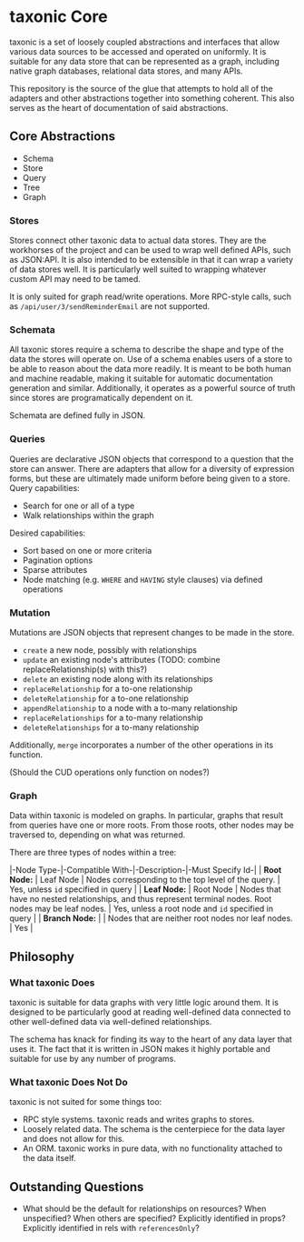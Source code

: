 # taxonic Core

taxonic is a set of loosely coupled abstractions and interfaces that allow various data sources to be accessed and operated on uniformly. It is suitable for any data store that can be represented as a graph, including native graph databases, relational data stores, and many APIs.

This repository is the source of the glue that attempts to hold all of the adapters and other abstractions together into something coherent. This also serves as the heart of documentation of said abstractions.

## Core Abstractions

- Schema
- Store
- Query
- Tree
- Graph

### Stores

Stores connect other taxonic data to actual data stores. They are the workhorses of the project and can be used to wrap well defined APIs, such as JSON:API. It is also intended to be extensible in that it can wrap a variety of data stores well. It is particularly well suited to wrapping whatever custom API may need to be tamed.

It is only suited for graph read/write operations. More RPC-style calls, such as `/api/user/3/sendReminderEmail` are not supported.

### Schemata

All taxonic stores require a schema to describe the shape and type of the data the stores will operate on. Use of a schema enables users of a store to be able to reason about the data more readily. It is meant to be both human and machine readable, making it suitable for automatic documentation generation and similar. Additionally, it operates as a powerful source of truth since stores are programatically dependent on it.

Schemata are defined fully in JSON.

### Queries

Queries are declarative JSON objects that correspond to a question that the store can answer. There are adapters that allow for a diversity of expression forms, but these are ultimately made uniform before being given to a store. Query capabilities:

- Search for one or all of a type
- Walk relationships within the graph

Desired capabilities:

- Sort based on one or more criteria
- Pagination options
- Sparse attributes
- Node matching (e.g. `WHERE` and `HAVING` style clauses) via defined operations

### Mutation

Mutations are JSON objects that represent changes to be made in the store.

- `create` a new node, possibly with relationships
- `update` an existing node's attributes (TODO: combine replaceRelationship(s) with this?)
- `delete` an existing node along with its relationships
- `replaceRelationship` for a to-one relationship
- `deleteRelationship` for a to-one relationship
- `appendRelationship` to a node with a to-many relationship
- `replaceRelationships` for a to-many relationship
- `deleteRelationships` for a to-many relationship

Additionally, `merge` incorporates a number of the other operations in its function.

(Should the CUD operations only function on nodes?)

### Graph

Data within taxonic is modeled on graphs. In particular, graphs that result from queries have one or more roots. From those roots, other nodes may be traversed to, depending on what was returned.

There are three types of nodes within a tree:

|-Node Type-|-Compatible With-|-Description-|-Must Specify Id-|
| **Root Node:** | Leaf Node | Nodes corresponding to the top level of the query. | Yes, unless `id` specified in query |
| **Leaf Node:** | Root Node | Nodes that have no nested relationships, and thus represent terminal nodes. Root nodes may be leaf nodes. | Yes, unless a root node and `id` specified in query |
| **Branch Node:** | | Nodes that are neither root nodes nor leaf nodes. | Yes |

## Philosophy

### What taxonic Does

taxonic is suitable for data graphs with very little logic around them. It is designed to be particularly good at reading well-defined data connected to other well-defined data via well-defined relationships.

The schema has knack for finding its way to the heart of any data layer that uses it. The fact that it is written in JSON makes it highly portable and suitable for use by any number of programs.

### What taxonic Does Not Do

taxonic is not suited for some things too:

- RPC style systems. taxonic reads and writes graphs to stores.
- Loosely related data. The schema is the centerpiece for the data layer and does not allow for this.
- An ORM. taxonic works in pure data, with no functionality attached to the data itself.

## Outstanding Questions

- What should be the default for relationships on resources? When unspecified? When others are specified? Explicitly identified in props? Explicitly identified in rels with `referencesOnly`?
